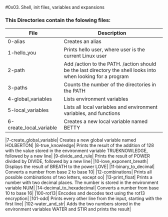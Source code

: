 #0x03. Shell, init files, variables and expansions
### This Directories contain the folowing files:
| File          | Description                                             |
| ------------- | ------------------------------------------------------- |
|0-alias|	Creates an alias|
|1-hello_you|	Prints hello user, where user is the current Linux user|
|2-path|	Add /action to the PATH. /action should be the last directory the shell looks into when looking for a program|
|3-paths|	Counts the number of the directories in the PATH|
|4-global_variables|	Lists environment variables|
|5-local_variables|	Lists all local variables and environment variables, and functions|
|6-create_local_variable|	Creates a new local variable named BETTY|

|7-create_global_variable|	Creates a new global variable named HOLBERTON|
|8-true_knowledge|	Prints the result of the addition of 128 with the value stored in the environment variable TRUEKNOWLEDGE, followed by a new line|
|9-divide_and_rule|	Prints the result of POWER divided by DIVIDE, followed by a new line|
|10-love_exponent_breath|	Displays the result of BREATH to the power LOVE|
|11-binary_to_decimal|	Converts a number from base 2 to base 10|
|12-combinations|	Prints all possible combinations of two letters, except oo|
|13-print_float|	Prints a number with two decimal places. The number is stored in the environment variable NUM|
|14-decimal_to_hexadecimal|	Converts a number from base 10 to base 16|
|100-rot13|	Encodes and decodes text using the rot13 encryption|
|101-odd|	Prints every other line from the input, starting with the first line|
|102-water_and_str|	Adds the two numbers stored in the environment variables WATER and STIR and prints the result|

